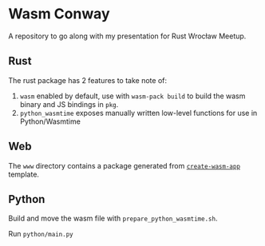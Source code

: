 # Wasm Conway

A repository to go along with my presentation for Rust Wrocław Meetup.

## Rust

The rust package has 2 features to take note of:

1. `wasm` enabled by default, use with `wasm-pack build` to build the wasm binary and JS bindings in `pkg`.
2. `python_wasmtime` exposes manually written low-level functions for use in Python/Wasmtime

## Web

The `www` directory contains a package generated from [`create-wasm-app`](https://github.com/rustwasm/create-wasm-app) template.

## Python
Build and move the wasm file with `prepare_python_wasmtime.sh`.

Run `python/main.py`
